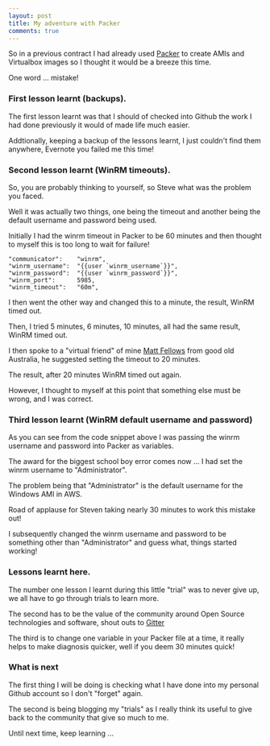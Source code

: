 ```yaml
---
layout: post
title: My adventure with Packer
comments: true
---
```


So in a previous contract I had already used [Packer](https://www.packer.io/) to create AMIs and Virtualbox images so I thought it would be a breeze this time.

One word ... mistake!

### First lesson learnt (backups).

The first lesson learnt was that I should of checked into Github the work I had done previously it would of made life much easier.

Addtionally, keeping a backup of the lessons learnt, I just couldn't find them anywhere, Evernote you failed me this time!

### Second lesson learnt (WinRM timeouts).

So, you are probably thinking to yourself, so Steve what was the problem you faced.

Well it was actually two things, one being the timeout and another being the default username and password being used.

Initially I had the winrm timeout in Packer to be 60 minutes and then thought to myself this is too long to wait for failure!

~~~~~~~~
"communicator":    "winrm",
"winrm_username":  "{{user `winrm_username`}}",
"winrm_password":  "{{user `winrm_password`}}",
"winrm_port":      5985,
"winrm_timeout":   "60m",
~~~~~~~~

I then went the other way and changed this to a minute, the result, WinRM timed out.

Then, I tried 5 minutes, 6 minutes, 10 minutes, all had the same result, WinRM timed out.

I then spoke to a "virtual friend" of mine [Matt Fellows](https://twitter.com/matthewfellows) from good old Australia, he suggested setting the timeout to 20 minutes.

The result, after 20 minutes WinRM timed out again.

However, I thought to myself at this point that something else must be wrong, and I was correct. 

### Third lesson learnt (WinRM default username and password)

As you can see from the code snippet above I was passing the winrm username and password into Packer as variables.

The award for the biggest school boy error comes now ... I had set the winrm username to "Administrator".

The problem being that "Administrator" is the default username for the Windows AMI in AWS.

Road of applause for Steven taking nearly 30 minutes to work this mistake out!

I subsequently changed the winrm username and password to be something other than "Administrator" and guess what, things started working!

### Lessons learnt here.

The number one lesson I learnt during this little "trial" was to never give up, we all have to go through trials to learn more.

The second has to be the value of the community around Open Source technologies and software, shout outs to [Gitter](https://gitter.im/)

The third is to change one variable in your Packer file at a time, it really helps to make diagnosis quicker, well if you deem 30 minutes quick!

### What is next

The first thing I will be doing is checking what I have done into my personal Github account so I don't "forget" again.

The second is being blogging my "trials" as I really think its useful to give back to the community that give so much to me.

Until next time, keep learning ...